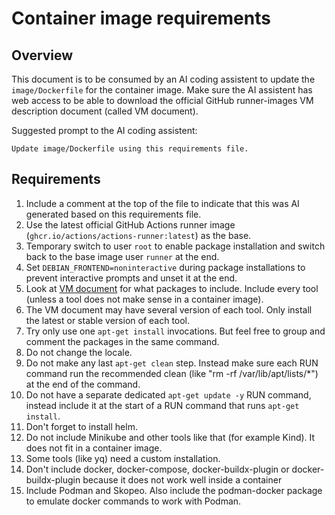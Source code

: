 # Container image requirements

## Overview
This document is to be consumed by an AI coding assistent to update the `image/Dockerfile` for the container image. Make sure the AI assistent has web access to be able to download the official GitHub runner-images VM description document (called VM document).

Suggested prompt to the AI coding assistent:
```
Update image/Dockerfile using this requirements file.
```

## Requirements
1. Include a comment at the top of the file to indicate that this was AI generated based on this requirements file.
1. Use the latest official GitHub Actions runner image (`ghcr.io/actions/actions-runner:latest`) as the base.
1. Temporary switch to user `root` to enable package installation and switch back to the base image user `runner` at the end.
1. Set `DEBIAN_FRONTEND=noninteractive` during package installations to prevent interactive prompts and unset it at the end.
1. Look at [VM document](https://github.com/actions/runner-images/blob/main/images/ubuntu/Ubuntu2204-Readme.md) for what packages to include. Include every tool (unless a tool does not make sense in a container image).
1. The VM document may have several version of each tool. Only install the latest or stable version of each tool.
1. Try only use one `apt-get install` invocations. But feel free to group and comment the packages in the same command.
1. Do not change the locale.
1. Do not make any last `apt-get clean` step. Instead make sure each RUN command run the recommended clean (like "rm -rf /var/lib/apt/lists/*") at the end of the command.
1. Do not have a separate dedicated `apt-get update -y` RUN command, instead include it at the start of a RUN command that runs `apt-get install`.
1. Don't forget to install helm.
1. Do not include Minikube and other tools like that (for example Kind). It does not fit in a container image.
1. Some tools (like yq) need a custom installation.
1. Don't include docker, docker-compose, docker-buildx-plugin or docker-buildx-plugin because it does not work well inside a container
1. Include Podman and Skopeo. Also include the podman-docker package to emulate docker commands to work with Podman.
